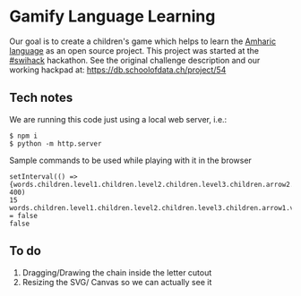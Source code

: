 # Gamify Language Learning

Our goal is to create a children's game which helps to learn the [Amharic language](https://en.wikipedia.org/wiki/Amharic) as an open source project. This project was started at the [#swihack](https://swihack.ch) hackathon. See the original challenge description and our working hackpad at: https://db.schoolofdata.ch/project/54

## Tech notes

We are running this code just using a local web server, i.e.:

```
$ npm i
$ python -m http.server
```

Sample commands to be used while playing with it in the browser

```
setInterval(() => {words.children.level1.children.level2.children.level3.children.arrow2.rotate(45)}, 400)
15
words.children.level1.children.level2.children.level3.children.arrow1.visible = false
false
```

## To do

1. Dragging/Drawing the chain inside the letter cutout
2. Resizing the SVG/ Canvas so we can actually see it

